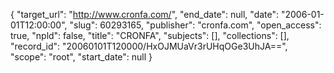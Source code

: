 {
  "target_url": "http://www.cronfa.com/", 
  "end_date": null, 
  "date": "2006-01-01T12:00:00", 
  "slug": 60293165, 
  "publisher": "cronfa.com", 
  "open_access": true, 
  "npld": false, 
  "title": "CRONFA", 
  "subjects": [], 
  "collections": [], 
  "record_id": "20060101T120000/HxOJMUaVr3rUHqOGe3UhJA==", 
  "scope": "root", 
  "start_date": null
}

